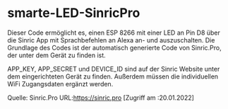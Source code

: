 # smarte-LED-SinricPro
Dieser Code ermöglicht es, einen ESP 8266 mit einer LED an Pin D8 über die Sinric App mit Sprachbefehlen an Alexa an- und auszuschalten.
Die Grundlage des Codes ist der automatisch generierte Code von Sinric.Pro, der unter dem Gerät zu finden ist. 

APP_KEY, APP_SECRET und DEVICE_ID sind auf der Sinric Website unter dem eingerichteten Gerät zu finden. Außerdem müssen die individuellen WiFi Zugangsdaten ergänzt werden.

Quelle: Sinric.Pro URL:https://sinric.pro [Zugriff am :20.01.2022]
